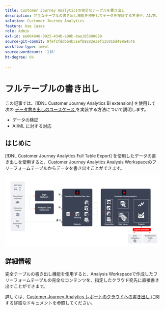 ```yaml
---
title: Customer Journey Analyticsの完全なテーブルを書き出し
description: 完全なテーブルの書き出し機能を使用してデータを検証する方法や、AI/ML 用のデータを使用する方法について説明します。
solution: Customer Journey Analytics
feature: Use Cases
role: Admin
exl-id: ee004948-3025-434b-a90b-8aa185800820
source-git-commit: 9fef1fddbb4b51efb9282e3ef13501bd498a4546
workflow-type: tm+mt
source-wordcount: '116'
ht-degree: 6%

---
```


# フルテーブルの書き出し

この記事では、[!DNL Customer Journey Analytics BI extension] を使用して次の [ データ書き出しのユースケース ](overview.md) を実装する方法について説明します。

- データの検証
- AI/ML に対する対応

## はじめに

[!DNL Customer Journey Analytics Full Table Export] を使用したデータの書き出しを使用すると、Customer Journey Analytics Analysis Workspaceのフリーフォームテーブルからデータを書き出すことができます。

![BI 拡張機能 ](../assets/export-full-table.svg)

## 詳細情報

完全テーブルの書き出し機能を使用すると、Analysis Workspaceで作成したフリーフォームテーブルの完全なコンテンツを、指定したクラウド宛先に直接書き出すことができます。

詳しくは、[Customer Journey Analytics レポートのクラウドへの書き出し ](/help/analysis-workspace/export/export-cloud.md) に関する詳細なドキュメントを参照してください。
